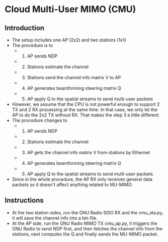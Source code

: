 # Cloud Multi-User MIMO (CMU)

Introduction
------------
- The setup includes one AP (2x2) and two stations (1x1)
- The procedure is to 
    - 1. AP sends NDP
    - 2. Stations estimate the channel
    - 3. Stations send the channel info matrix V to AP
    - 4. AP generates beamforming steering matrix Q
    - 5. AP apply Q to the spatial streams to send multi-user packets
- However, we assume that the CPU is not powerful enough to support 2 TX and 2 RX processing at the same time. In that case, we only let the AP to do the 2x2 TX without RX. That makes the step 3 a little different.
- The procedure changes to
    - 1. AP sends NDP
    - 2. Stations estimate the channel
    - 3. AP gets the channel info matrix V from stations by Ethernet
    - 4. AP generates beamforming steering matrix Q
    - 5. AP apply Q to the spatial streams to send multi-user packets
- Since in the whole procedure, the AP RX only receives general data packets so it doesn't affect anything related to MU-MIMO.

Instructions
------------
- At the two station sides, run the GNU Radio SISO RX and the cmu_sta.py, it will save the channel info into a bin file.
- At the AP side, run the GNU Radio MIMO TX cmu_ap.py, it triggers the GNU Radio to send NDP first, and then fetches the channel info from the stations, next computes the Q and finally sends the MU-MIMO packet.
